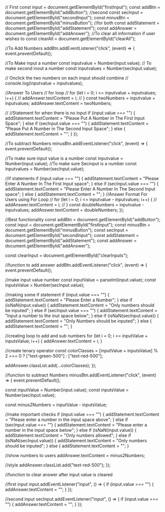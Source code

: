 // First
const input = document.getElementById("firstInput");
const addBtn = document.getElementById("addButton");
//second
const secInput = document.getElementById("secondInput");
const minusBtn = document.getElementById("minusButton");
//for both
const addStatement = document.getElementById("addStatement");
const addAnswer = document.getElementById("addAnswer");
//To clear all information if user wishes to
const clearAll = document.getElementById("clearAll");

//To Add Numbers
addBtn.addEventListener("click", (event) => {
event.preventDefault();

//To Make input a number
const inputvalue = Number(input.value);
// To make second inout a number
const inputvalues = Number(secInput.value);

// Onclick the two numbers on each imput should combine
// console.log(inputvalue + inputvalues);

//Answer To Users
// for loop
// for (let i = 0; i <= inputvalue + inputvalues; i++) {
// addAnswer.textContent = i;
// }
const twoNumbers = inputvalue + inputvalues;
addAnswer.textContent = twoNumbers;

//
//Statement for when there is no input
if (input.value === "") {
addStatement.textContent = "Please Put A Number in The First Input Space";
} else if (secInput.value === "") {
addStatement.textContent = "Please Put A Number in The Second Input Space";
} else {
addStatement.textContent = "";
}
});

//To subtract Numbers
minusBtn.addEventListener("click", (event) => {
event.preventDefault();

//To make sure input value is a number
const inputvalue = Number(input.value);
//To make sure Secinput is a number
const inputvalues = Number(secInput.value);

//if statements
if (input.value === "") {
addStatement.textContent = "Please Enter A Number In The First Input space";
} else if (secInput.value === "") {
addStatement.textContent =
"Please Enter A Number In The Second Input space";
} else {
addStatement.textContent = "";
}
//Answer Format For Users using For Loop
// for (let i = 0; i <= inputvalue - inputvalues; i++) {
// addAnswer.textContent = i;
// }
const doubleNumbers = inputvalue - inputvalues;
addAnswer.textContent = doubleNumbers;
});

//Best functionality
const addBtn = document.getElementById("addButton");
const input = document.getElementById("firstInput");
const minusBtn = document.getElementById("minusButton");
const secInput = document.getElementById("secondInput");
const addStatement = document.getElementById("addStatement");
const addAnswer = document.getElementById("addAnswer");

const clearInput = document.getElementById("clearInputs");

//function to add answer
addBtn.addEventListener("click", (event) => {
event.preventDefault();

//make input value number
const inputValue = parseInt(input.value);
const inputsValue = Number(secInput.value);

//making some if statement
if (input.value === "") {
addStatement.textContent = "Please Enter a Number";
} else if (isNaN(input.value)) {
addStatement.textContent = "Only numbers should be inputed";
} else if (secInput.value === "") {
addStatement.textContent = "Input a number to the inut space below";
} else if (isNaN(secInput.value)) {
addStatement.textContent = "Only Numbers should be inputed";
} else {
addStatement.textContent = "";
}

//creating loop to add and sub numbers
for (let i = 0; i <= inputValue + inputsValue; i++) {
addAnswer.textContent = i;
}

//create tenary operator
const colorClasses =
[inputValue + inputsValue] % 2 === 0
? ["text-green-500"]
: ["text-red-500"];

addAnswer.classList.add(...colorClasses);
});

//function to subtract Numbers
minusBtn.addEventListener("click", (event) => {
event.preventDefault();

const inputValue = Number(input.value);
const inputsValue = Number(secInput.value);

const minus2Numbers = inputValue - inputsValue;

//make important checks
if (input.value === "") {
addStatement.textContent = "Please enter a number in the input space above";
} else if (secInput.value === "") {
addStatement.textContent = "Please enter a number in the input space below";
} else if (isNaN(input.value)) {
addStatement.textContent = "Only numbers allowed";
} else if (isNaN(secInput.value)) {
addStatement.textContent = "Only numbers should be inputed";
} else {
addStatement.textContent = "";
}

//show numbers to users
addAnswer.textContent = minus2Numbers;

//style
addAnswer.classList.add("text-red-500");
});

//function to clear answer after input value is cleared

//first input
input.addEventListener("input", () => {
if (input.value === "") {
addAnswer.textContent = "";
}
});

//second input
secInput.addEventListener("input", () => {
if (input.value === "") {
addAnswer.textContent = "";
}
});
